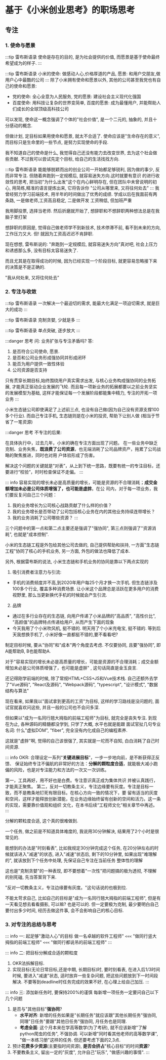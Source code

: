 # 基于《小米创业思考》的职场思考

## 专注

### 1. 使命与愿景
:::tip 雷布斯语录
使命是存在的目的, 是为社会提供的价值, 而愿景是基于使命最终希望成为的样子.
:::

:::tip 雷布斯语录
小米的使命: 做感动人心,价格厚道的产品, 愿景: 和用户交朋友,做用户心中最酷的公司
:::
除了小米拥有使命和愿景以外, 其他的公司甚至我党也有自己的使命和愿景:
   - 党的使命: 全心全意为人民服务, 党的愿景: 建设社会主义现代化强国
   - 百度使命: 用科技让复杂的世界变简单, 百度的愿景: 成为最懂用户, 并能帮助人们成长的全球顶级高科技公司

可以发现, 使命这一概念强调了个体的"社会价值", 是一个二元的, 抽象的, 并且十分感动的概念.

但做计划, 定目标如果用使命和愿景, 就太不合适了. 使命应该是"生命存在的意义", 而目标只是生命里的一些节点, 是努力实现使命的手段.

我不知道自己的使命是什么, 我觉得自己还没有能力去改变世界, 去为这个社会做些贡献. 不过我可以尝试先定个目标, 给自己的生活找找方向.

:::tip 雷布斯语录
能能够脱颖而出的创业公司一开始都足够锐利, 因为做的事少, 反而非常专注. 但随着奔跑到一定规模后, 就容易迷失方向.这时就要有意识
的进行收敛性的思考, 把当初"为什么出发"这个在内心鲜明存在, 但在团队中未曾说明的初心, 用简练,精准的语言提炼出来, 它将告诉你
"公司从哪里来, 又将往何处去"
:::
我曾经努力学习前端技术, 用半年的时间做出了优秀的成绩. 学成以后在我面前有两条路, 一是做老师,工资高且稳定, 二是做开发
工资稍低, 但加班严重

我用脚投票, 选择当老师. 然后折磨就开始了, 想辞职和不想辞职两种想法总是在我脑子里打架

想辞职的原因是, 觉得自己做老师学不到新技术, 技术停滞不前, 看不到未来的方向, 工作压力又大. 但! 就因为工资高迟迟不肯辞职.

现在想想, 雷布斯说的: "奔跑到一定规模后, 就容易迷失方向"真对吧, 社会上压力和诱惑那么多, 没有目标太容易迷失了.

而且尤其是在取得成功的时候, 因为已经实现一个阶段目标, 就更容易忽略接下来的决策是不是正确的.

"我从何处来, 又将往何处去"

### 2. 专注与收敛

:::tip 雷布斯语录
一次解决一个最迫切的需求, 能最大化满足一项迫切需求, 就是巨大的成功
:::

:::tip 雷布斯语录
克制贪婪, 少就是多
:::

:::tip 雷布斯语录
单点突破, 逐步放大
:::


:::danger 思考
问: 业务扩张与专注矛盾吗?
答: 
1. 是否符合公司使命, 愿景.  
2. 是否和公司业务形成强协同并形成闭环 
3. 能否为用户提供一致性体验 
4. 公司资源是否支持

只有贯穿长期目标,始终围绕用户真实需求出发, 与核心业务构成强协同的业务拓展, 才能真正驱动企业发展的飞轮.
而且每一项新业务的拓展都要以之前业务坚实的发展模型为基础, 这样才能保证每一个发展阶段都能集中精力, 专注的开拓一项业务
:::

小米生态链公司即使满足了上述前三点, 也没有自己做(因为自己没有资源支撑100多个行业). 而自己专注手机, 生态链则是在小米的投资, 帮助下让别人做
(相当于节省了一笔资源)


:::danger 思考
不专注的后果:

在具体执行中，过去几年，小米的确在专注方面出现了问题。
在一些业务中缺乏克制、业务失焦，**既浪费了公司资源**，也无端消耗了公司品牌资产，拖累了公司战略的聚焦推进，同时也对用
户体验形成了伤害。

解决这个问题的关键就是“对表”，从上到下统一思路，既要有统一的专注目标，还要进行“校验”，时时检查保证不走偏。
:::

::: info
容易实现的增长未必是高质量的增长，可能是资源的不合理消耗；**成交金额增加未必是公司体质增强了，也可能是虚胖**。在公
司内，对于每一项业务，我们要反复问自己三个问题：
1. 我的业务增长为公司核心战路贡献了什么样的价值？
2. 我的业务增长是否带动了公司包括核心业务在内的其他业务持续连带增长？
3. 我的业务消耗了公司哪些资源？
:::

三个问题中的第一点和第二点主要还是强调了"强协同", 第三点则强调了"资源消耗", 也就是"成本控制".

小米的生态链工程是外包给其他公司去做的, 自己提供帮助和扶持, 一方面"生态链工程"协同了核心的手机业务,
另一方面, 外包的做法也降低了成本.

另外, 根据雷布斯的说法, 小米生态链和手机业务的协同是靠以下两点实现的
1. 吸引消费者注意力与引流:
  - 手机的消费频度并不高,到2020年用户每25个月才换一次手机. 但生态链涉及100多个行业, 覆盖多种消费场景. 
   让小米这个品牌总是活跃在更多用户的消费视野里, 那么当更新换代手机的时候就会产生引流. 
2. 品牌
  - 通过在多行业存在的生态链, 向用户传递了小米品牌的"高品质", "高性价比", "高颜值"的品牌特点传递给用户, 从而产生下面的现象
  - 今天我用了个小米吹风机, 挺不错的. 明天用了个小米充电宝, 挺不错的. 等到后天我想换手机了, 小米好像一直都挺不错的,要不看看吧?
          
制定目标时候, 要从"协同"和"成本"两个角度去考虑. 不仅要协同, 且要"强协同", 即A能帮助B, B也能帮助A.



对于"容易实现的增长未必是高质量的增长，可能是资源的不合理消耗；成交金额增加未必是公司体质增强了，也可能是虚胖" , 这句话简直是金玉良言.

还记得刚学前端的时候, 除了常规HTML+CSS+JS和Vue技术栈. 自己还额外去学了"Vue源码", "React及源码", "Webpack源码",
"typescript", "设计模式", "数据结构与算法"

现在看来, 如果我以"面试拿到更高的工资"为目标, 这样的学习路线是没问题的, 面试官就喜欢问这些, 并且一般的公司也不会问多深.

但如果以"成为一名同行翘大拇指的前端工程师"为目标, 就完全是丧失专注. 到现在为止, 各种源码的精髓都没学到, 只学了大概, 水平也就是能跟
面试官扯几句专业名词: 什么"虚拟DOM", "fiber", 完全没有内化成自己的编程素养. 

这就是"虚胖"啊, 觉得的自己该很强了, 其实就是一坨而不自知, 白白消耗了自己时间资源.

::: info
OKR: 合理设定一系列“**关键进展目标**”，一步一步地向前，是不断获得正反馈、
保证始终专注不偏航的非常好的方法：**分解的颗粒度合适**，就能极大减小跑偏的风险，也是对专注能力和方法的一次又一次训练。

第一，工具再好，用不好也是白费。专注意识真正成为集体共识
并被认真践行，才能真正聚焦。
第二，反对一切教条主义，专注边缘要有灰度。专注是目标一致，而不是教条地钉死有限目标。在核心方向一致的情况下，要
留有适当的灰度和空间，这样才能释放创新潜能，在业务边缘始终留有创新的空间和活力。这一条的实现，需要靠价值观和组织
文化，在本书后续“工程师文化”相关章节中再述。
:::

分解的颗粒度合适, 这个真的很难做到.

一个任务, 做之前是不知道具体难度的, 我说用30分钟解决, 结果用了2个小时是很常见的.

能想到的办法是"时刻看表", 比如我规定30分钟完成这个任务, 在20分钟左右的时候就该进入"减速"的状态,
进入"减速"状态后, 剩下的10分钟里, 如果出现"难理解的", 就该放到下个任务中处理, 先保证自己专注在当前任务
整体性的理解

这也是"克制贪婪"的一种表现, 即不要想着"一次性"把问题搞的极为透彻, 不理解的别死磕, 先当答案背下来.

"反对一切教条主义，专注边缘要有灰度。"这句话说的也极到位.

不能太苛求自己, 比如自己的目标是"成为一名同行翘大拇指的前端工程师", 但是有一天看见想去看看摄影, 可以嘛?
也是可以的. 但一定要极为克制, 最少要明白自己要付出多少时间, 经历去做这件事, 会不会影响自己的核心目标.


### 3. 对专注的总结与思考
::: info 一: 起足够"激动人心"的目标
做一名卓越的软件工程师" ``<<<``  "做同行竖大拇指的前端工程师" ``<<<`` "做同行都说吊的前端工程师"
:::

::: info 二: 把目标分解成合适的颗粒度
1. OKR法拆解目标.
2. 实现目标(无论日常目标,还是中期, 长期目标)时, 要时刻看表, 在进入后1/3时间时候, 要进入"减速"状态,
   适时放弃一些复杂问题, 把这些问题放到下一时间段解决. 不要等到deadline时任务完成的效果不好, 在心理上给自己加压.
:::

::: info 三: 添加新任务时, 要保持200%的谨慎
每新增一项任务一定要问自己以下几个问题
1. 是否与"其他目标"**强协同**?
   - **水平对齐**: 新增的任务如果是"长期任务"就应该跟"其他长期任务"强协同, 同理"日任务"要跟"其他日任务"强协同, 月任务也是同理.
   - **考虑全面**: 这个月本来在学高等数学(为了考研), 就不应该新增"了解python爬虫的任务", 不强协调. 
     可以新增"同时看其他老师的高等数学课", "做一本练习册"这样的任务. 但还要考虑下面的2,3点.
2. 预计**花费多少资源**(主要指时间资源), **是否会挤占**"核心目标"的时间**资源**?
3. 不要教条主义, 留出一定的"灰度", 允许自己"玩乐", "做感兴趣的事情".
:::


